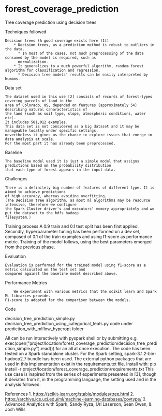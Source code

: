 # forest_coverage_prediction
Tree coverage prediction using decision trees

 
 
Techniques followed  
 
   	Decision trees (A good coverage exists here [1])
        * Decision trees, as a prediction method is robust to outliers in the data.
	      * In most of the cases, not much preprocessing of the data consumed by the model is required, such as 
          normalization.
        * It generalizes to a much powerful algorithm, random forest algorithm for classification and regression.
	      * Decision tree models' results can be easily interpreted by humans.
  
  
Data set

	The dataset used in this use [2] consists of records of forest-types covering parcels of land in the
	area of Colorado, US, depended on features (approximately 54) describing natural caharacteristics of 
	the land (such as soil type, slope, atmospheric conditions, water etc).
	It includes 581,012 examples.
	This data set is not considered as a big dataset and it may be manageable locally under specific settings, 
	nevertheless it gives us the chance to explore issues that emerge in data analysis at scale.
	For the most part it has already been preprocessed.
	
	
Baseline
  
  	The baseline model used it is just a simple model that assigns predictions based on the probability distribution 
	that each type of forest appears in the input data.


Challenges

   	There is a definitely big number of features of different type. It is aimed to achieve predictions
   	of high accuracy, whereas avoiding overfitting.
   	(The Decision tree algorithm, as most ml algorithms may be resource intensive, therefore we configure 
   	the Spark Cluster driver's and executors' memory appropriately and we put the dataset to the hdfs hadoop
   	filesystem.)
   

Training process
    	A 0.9 train and 0.1 test split has been first applied. 
    	Secondly, hyperparameter tuning has been performed on a dev set, composed of 0.1 of the train examples 
	and using f1-score as performance metric.
	Training of the model follows, using the best parameters emerged from the previous phase.
	

Evaluation

	Evaluation is performed for the trained model using f1-score as a metric calculated on the test set and 
	compared against the baseline model described above.
	
	
Performance Metrics  

    	We experiment with various metrics that the scikit learn and Spark ML libraries provide.
	F1-score is adopted for the comparison between the models. 
 

Code  

   decision_tree_prediction_simple.py
   decision_tree_prediction_using_categorical_feats.py
   code under prediction_with_mlflow_hyperopt folder
   
   All can be run interactively with pyspark shell or by submitting e.g. exec(open("project/location/forest_coverage_prediction/decision_tree_prediction_simple.py").read()) 
   for an all at once execution. The code has been tested on a Spark standalone cluster. For the Spark setting,
   spark-3.1.2-bin-hadoop2.7 bundle has been used.
   The external python packages that are used in this implementation exist in the requirements.txt file. Install with: 
	   pip install -r project/location/forest_coverage_prediction/requirements.txt
   This use case is inspired from the series of experiments presented in [3], though it deviates from it, in the
   programming language, the setting used and in the analysis followed.
   
 

References
	1. https://scikit-learn.org/stable/modules/tree.html
	2. https://archive.ics.uci.edu/ml/machine-learning-databases/covtype/
	3. Advanced Analytics with Spark, Sandy Ryza, Uri Laserson, Sean Owen, & Josh Wills


